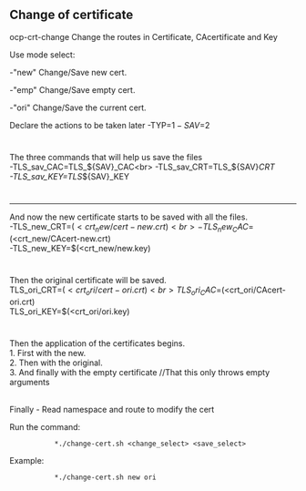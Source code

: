 ## Change of certificate
<p> ocp-crt-change
 Change the routes in
           Certificate,
           CAcertificate and
           Key</p>
Use mode select:    

 -"new" Change/Save new cert.
 
 -"emp" Change/Save empty cert.
 
 -"ori" Change/Save the current cert.

Declare the actions to be taken later
-TYP=$1
-SAV=$2
#
#
The three commands that will help us save the files
<br>
-TLS_sav_CAC=TLS_${SAV}_CAC<br>
-TLS_sav_CRT=TLS_${SAV}_CRT<br>
-TLS_sav_KEY=TLS_${SAV}_KEY<br>
#
------------------------------------------------------------------------
And now the new certificate starts to be saved with all the files.<br>
-TLS_new_CRT=$(<crt_new/cert-new.crt)<br>
-TLS_new_CAC=$(<crt_new/CAcert-new.crt)<br>
-TLS_new_KEY=$(<crt_new/new.key)<br>
#
#

Then the original certificate will be saved.<br>
TLS_ori_CRT=$(<crt_ori/cert-ori.crt)<br>
TLS_ori_CAC=$(<crt_ori/CAcert-ori.crt)<br>
TLS_ori_KEY=$(<crt_ori/ori.key)<br>
#
#
 <p> Then the application of the certificates begins.<br>
1. First with the new.<br>
2. Then with the original.<br>
3. And finally with the empty certificate //That this only throws empty arguments<br>
</br>




Finally - Read namespace and route to modify the cert

 Run the command:
 
               *./change-cert.sh <change_select> <save_select>
 Example:
 
               *./change-cert.sh new ori


</p>
